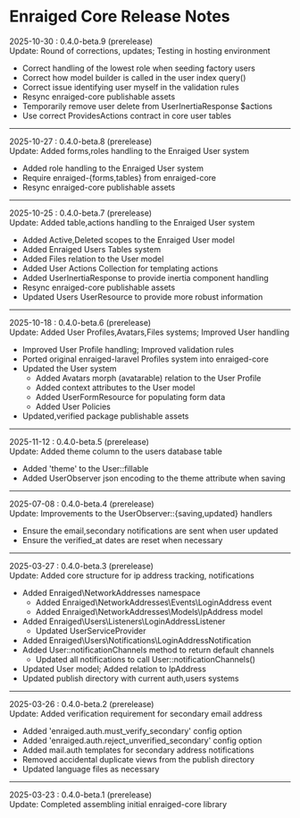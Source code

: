 # Enraiged Core Release Notes

2025-10-30 : 0.4.0-beta.9 (prerelease)  
Update: Round of corrections, updates; Testing in hosting environment

- Correct handling of the lowest role when seeding factory users
- Correct how model builder is called in the user index query()
- Correct issue identifying user myself in the validation rules
- Resync enraiged-core publishable assets
- Temporarily remove user delete from UserInertiaResponse $actions
- Use correct ProvidesActions contract in core user tables

---

2025-10-27 : 0.4.0-beta.8 (prerelease)  
Update: Added forms,roles handling to the Enraiged User system

- Added role handling to the Enraiged User system
- Require enraiged-{forms,tables} from enraiged-core
- Resync enraiged-core publishable assets

---

2025-10-25 : 0.4.0-beta.7 (prerelease)  
Update: Added table,actions handling to the Enraiged User system

- Added Active,Deleted scopes to the Enraiged User model
- Added Enraiged Users Tables system
- Added Files relation to the User model
- Added User Actions Collection for templating actions
- Added UserInertiaResponse to provide inertia component handling
- Resync enraiged-core publishable assets
- Updated Users UserResource to provide more robust information

---

2025-10-18 : 0.4.0-beta.6 (prerelease)  
Update: Added User Profiles,Avatars,Files systems; Improved User handling

- Improved User Profile handling; Improved validation rules
- Ported original enraiged-laravel Profiles system into enraiged-core
- Updated the User system
  - Added Avatars morph (avatarable) relation to the User Profile
  - Added context attributes to the User model
  - Added UserFormResource for populating form data
  - Added User Policies
- Updated,verified package publishable assets

---

2025-11-12 : 0.4.0-beta.5 (prerelease)  
Update: Added theme column to the users database table

- Added 'theme' to the User::fillable
- Added UserObserver json encoding to the theme attribute when saving

---

2025-07-08 : 0.4.0-beta.4 (prerelease)  
Update: Improvements to the UserObserver::{saving,updated} handlers

- Ensure the email,secondary notifications are sent when user updated
- Ensure the verified_at dates are reset when necessary

---

2025-03-27 : 0.4.0-beta.3 (prerelease)  
Update: Added core structure for ip address tracking, notifications

- Added Enraiged\NetworkAddresses namespace
  - Added Enraiged\NetworkAddresses\Events\LoginAddress event
  - Added Enraiged\NetworkAddresses\Models\IpAddress model
- Added Enraiged\Users\Listeners\LoginAddressListener
  - Updated UserServiceProvider
- Added Enraiged\Users\Notifications\LoginAddressNotification
- Added User::notificationChannels method to return default channels
    - Updated all notifications to call User::notificationChannels()
- Updated User model; Added relation to IpAddress
- Updated publish directory with current auth,users systems

---

2025-03-26 : 0.4.0-beta.2 (prerelease)  
Update: Added verification requirement for secondary email address

- Added 'enraiged.auth.must_verify_secondary' config option
- Added 'enraiged.auth.reject_unverified_secondary' config option
- Added mail.auth templates for secondary address notifications
- Removed accidental duplicate views from the publish directory
- Updated language files as necessary

---

2025-03-23 : 0.4.0-beta.1 (prerelease)  
Update: Completed assembling initial enraiged-core library

